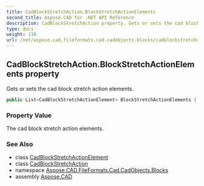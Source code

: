 ```yaml
---
title: CadBlockStretchAction.BlockStretchActionElements
second_title: Aspose.CAD for .NET API Reference
description: CadBlockStretchAction property. Gets or sets the cad block stretch action elements
type: docs
weight: 110
url: /net/aspose.cad.fileformats.cad.cadobjects.blocks/cadblockstretchaction/blockstretchactionelements/
---
```

## CadBlockStretchAction.BlockStretchActionElements property

Gets or sets the cad block stretch action elements.

```csharp
public List<CadBlockStretchActionElement> BlockStretchActionElements { get; set; }
```

### Property Value

The cad block stretch action elements.

### See Also

* class [CadBlockStretchActionElement](../../cadblockstretchactionelement/)
* class [CadBlockStretchAction](../)
* namespace [Aspose.CAD.FileFormats.Cad.CadObjects.Blocks](../../cadblockstretchaction/)
* assembly [Aspose.CAD](../../../)


